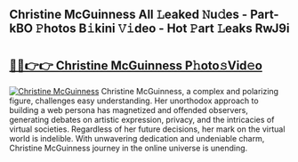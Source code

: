 ## Christine McGuinness All 𝙻eaked 𝙽u𝚍es - Part-kBO 𝙿hotos B𝚒kini 𝚅𝚒deo - Hot 𝙿art 𝙻eaks RwJ9i

# <h2><a href="http://ld59djq.urlbe.top/?page=Christine+McGuinness">🔗🔗👉👉 Christine McGuinness P𝚑oto𝚜Vid𝚎o</a></h2>

[![Christine McGuinness](https://i.imgur.com/eBuTRDB.gif)](http://ld59djq.urlbe.top/?page=Christine+McGuinness)
Christine McGuinness, a complex and polarizing figure, challenges easy understanding. Her unorthodox approach to building a web persona has magnetized and offended observers, generating debates on artistic expression, privacy, and the intricacies of virtual societies. Regardless of her future decisions, her mark on the virtual world is indelible. With unwavering dedication and undeniable charm, Christine McGuinness journey in the online universe is unending.
